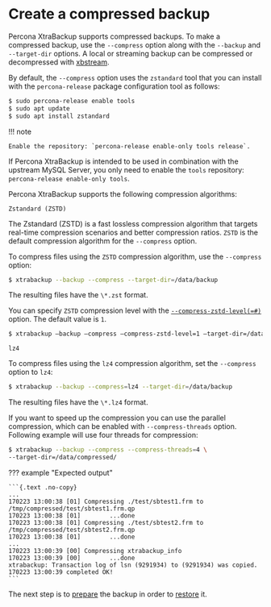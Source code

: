 # Create a compressed backup

Percona XtraBackup supports compressed backups. To make a compressed backup, use the `--compress` option along
with the `--backup` and `--target-dir` options. A local or streaming backup can be compressed or decompressed with [xbstream](xbstream-binary-overview.md).

By default, the `--compress` option uses the `zstandard` tool that you can install with
the `percona-release` package configuration tool as follows:

```{.bash data-prompt="$"}
$ sudo percona-release enable tools
$ sudo apt update
$ sudo apt install zstandard
```

!!! note
   
    Enable the repository: `percona-release enable-only tools release`.

If Percona XtraBackup is intended to be used in combination with
the upstream MySQL Server, you only need to enable the `tools`
repository: `percona-release enable-only tools`.

Percona XtraBackup supports the following compression algorithms:

`Zstandard (ZSTD)`

The Zstandard (ZSTD) is a fast lossless compression algorithm that targets real-time compression scenarios and better compression ratios. `ZSTD` is the default compression algorithm for the `--compress` option.

To compress files using the `ZSTD` compression algorithm, use the `--compress` option:

```{.bash data-prompt="$"}
$ xtrabackup --backup --compress --target-dir=/data/backup
```

The resulting files have the `\*.zst` format.
   
You can specify `ZSTD` compression level with the [`--compress-zstd-level(=#)`](xtrabackup-option-reference.md#compress-zstd-level) option. The default value is `1`.

```{.bash data-prompt="$"}
$ xtrabackup –backup –compress –compress-zstd-level=1 –target-dir=/data/backup
```

`lz4`

To compress files using the `lz4` compression algorithm, set the `--compress` option to `lz4`:

```{.bash data-prompt="$"}
$ xtrabackup --backup --compress=lz4 --target-dir=/data/backup
```

The resulting files have the `\*.lz4` format. 

If you want to speed up the compression you can use the parallel
compression, which can be enabled with `--compress-threads` option.
Following example will use four threads for compression:

```{.bash data-prompt="$"}
$ xtrabackup --backup --compress --compress-threads=4 \
--target-dir=/data/compressed/
```

??? example "Expected output"

    ```{.text .no-copy}
    ...
    170223 13:00:38 [01] Compressing ./test/sbtest1.frm to /tmp/compressed/test/sbtest1.frm.qp
    170223 13:00:38 [01]        ...done
    170223 13:00:38 [01] Compressing ./test/sbtest2.frm to /tmp/compressed/test/sbtest2.frm.qp
    170223 13:00:38 [01]        ...done
    ...
    170223 13:00:39 [00] Compressing xtrabackup_info
    170223 13:00:39 [00]        ...done
    xtrabackup: Transaction log of lsn (9291934) to (9291934) was copied.
    170223 13:00:39 completed OK!
    ```

The next step is to [prepare](prepare-compressed-backup.md) the backup in order to [restore](restore-a-backup.md) it. 


